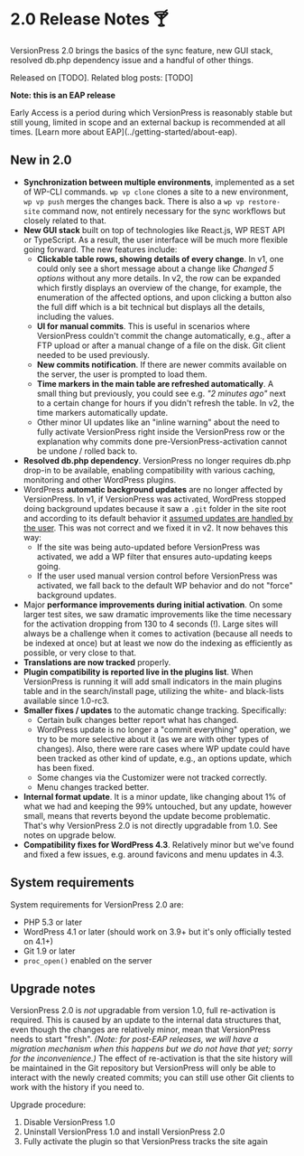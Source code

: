 # 2.0 Release Notes 🍸

VersionPress 2.0 brings the basics of the sync feature, new GUI stack, resolved db.php dependency issue and a handful of other things.

Released on [TODO]. Related blog posts: [TODO]


<div class="note">
  <strong>Note: this is an EAP release</strong>
  <p>Early Access is a period during which VersionPress is reasonably stable but still young, limited in scope and an external backup is recommended at all times. [Learn more about EAP](../getting-started/about-eap).</p>
</div>


## New in 2.0

 * **Synchronization between multiple environments**, implemented as a set of WP-CLI commands. `wp vp clone` clones a site to a new environment, `wp vp push` merges the changes back. There is also a `wp vp restore-site` command now, not entirely necessary for the sync workflows but closely related to that. 
 * **New GUI stack** built on top of technologies like React.js, WP REST API or TypeScript. As a result, the user interface will be much more flexible going forward. The new features include:
   * **Clickable table rows, showing details of every change**. In v1, one could only see a short message about a change like *Changed 5 options* without any more details. In v2, the row can be expanded which firstly displays an overview of the change, for example, the enumeration of the affected options, and upon clicking a button also the full diff which is a bit technical but displays all the details, including the values.
   * **UI for manual commits**. This is useful in scenarios where VersionPress couldn't commit the change automatically, e.g., after a FTP upload or after a manual change of a file on the disk. Git client needed to be used previously. 
   * **New commits notification**. If there are newer commits available on the server, the user is prompted to load them.
   * **Time markers in the main table are refreshed automatically**. A small thing but previously, you could see e.g. *"2 minutes ago"* next to a certain change for hours if you didn't refresh the table. In v2, the time markers automatically update.
   * Other minor UI updates like an "inline warning" about the need to fully activate VersionPress right inside the VersionPress row or the explanation why commits done pre-VersionPress-activation cannot be undone / rolled back to.
 * **Resolved db.php dependency**. VersionPress no longer requires db.php drop-in to be available, enabling compatibility with various caching, monitoring and other WordPress plugins.
 * WordPress **automatic background updates** are no longer affected by VersionPress. In v1, if VersionPress was activated, WordPress stopped doing background updates because it saw a `.git` folder in the site root and according to its default behavior it [assumed updates are handled by the user](https://codex.wordpress.org/Configuring_Automatic_Background_Updates). This was not correct and we fixed it in v2. It now behaves this way:
   * If the site was being auto-updated before VersionPress was activated, we add a WP filter that ensures auto-updating keeps going.
   * If the user used manual version control before VersionPress was activated, we fall back to the default WP behavior and do not "force" background updates.   
 * Major **performance improvements during initial activation**. On some larger test sites, we saw dramatic improvements like the time necessary for the activation dropping from 130 to 4 seconds (!). Large sites will always be a challenge when it comes to activation (because all needs to be indexed at once) but at least we now do the indexing as efficiently as possible, or very close to that.
 * **Translations are now tracked** properly.
 * **Plugin compatibility is reported live in the plugins list**. When VersionPress is running it will add small indicators in the main plugins table and in the search/install page, utilizing the white- and black-lists available since 1.0-rc3.
 * **Smaller fixes / updates** to the automatic change tracking. Specifically:
   * Certain bulk changes better report what has changed.
   * WordPress update is no longer a "commit everything" operation, we try to be more selective about it (as we are with other types of changes). Also, there were rare cases where WP update could have been tracked as other kind of update, e.g., an options update, which has been fixed.
   * Some changes via the Customizer were not tracked correctly.
   * Menu changes tracked better.
 * **Internal format update**. It is a minor update, like changing about 1% of what we had and keeping the 99% untouched, but any update, however small, means that reverts beyond the update become problematic. That's why VersionPress 2.0 is not directly upgradable from 1.0. See notes on upgrade below.
 * **Compatibility fixes for WordPress 4.3**. Relatively minor but we've found and fixed a few issues, e.g. around favicons and menu updates in 4.3.


## System requirements

System requirements for VersionPress 2.0 are:

* PHP 5.3 or later
* WordPress 4.1 or later (should work on 3.9+ but it's only officially tested on 4.1+)
* Git 1.9 or later
* `proc_open()` enabled on the server


## Upgrade notes

VersionPress 2.0 is *not* upgradable from version 1.0, full re-activation is required. This is caused by an update to the internal data structures that, even though the changes are relatively minor, mean that VersionPress needs to start "fresh". *(Note: for post-EAP releases, we will have a migration mechanism when this happens but we do not have that yet; sorry for the inconvenience.)* The effect of re-activation is that the site history will be maintained in the Git repository but VersionPress will only be able to interact with the newly created commits; you can still use other Git clients to work with the history if you need to.

Upgrade procedure:

 1. Disable VersionPress 1.0
 2. Uninstall VersionPress 1.0 and install VersionPress 2.0
 3. Fully activate the plugin so that VersionPress tracks the site again
